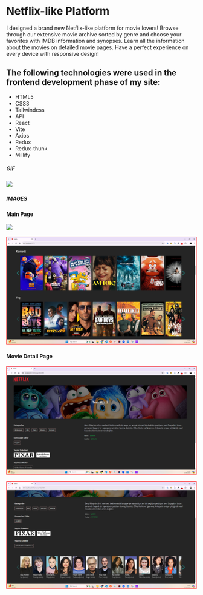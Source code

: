 <h1>Netflix-like Platform</h1>

I designed a brand new Netflix-like platform for movie lovers! Browse through our extensive movie archive sorted by genre and choose your favorites with IMDB information and synopses. Learn all the information about the movies on detailed movie pages. Have a perfect experience on every device with responsive design!

<h2> The following technologies were used in the frontend development phase of my site: </h2>

- HTML5
- CSS3
- Tailwindcss
- API
- React
- Vite
- Axios
- Redux
- Redux-thunk
- Millify

<h5>GIF</h5>

![](/public/netflix-platform-gif.gif)

<h5>IMAGES</h5>

<h4>Main Page</h4>

![](/public/public/main.png)

![](/public/main2.png)

<h4>Movie Detail Page</h4>

![](/public/movie-detail.png)

![](/public/movie-detail2.png)
